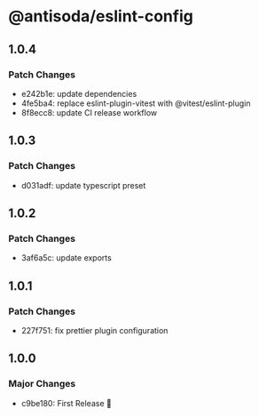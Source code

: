 # @antisoda/eslint-config

## 1.0.4

### Patch Changes

- e242b1e: update dependencies
- 4fe5ba4: replace eslint-plugin-vitest with @vitest/eslint-plugin
- 8f8ecc8: update CI release workflow

## 1.0.3

### Patch Changes

- d031adf: update typescript preset

## 1.0.2

### Patch Changes

- 3af6a5c: update exports

## 1.0.1

### Patch Changes

- 227f751: fix prettier plugin configuration

## 1.0.0

### Major Changes

- c9be180: First Release 🎉
